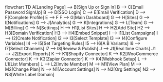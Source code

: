 flowchart TD
    A[Landing Page] --> B[Sign Up or Sign In]
    B --> C[Email Password SignUp]
    B --> D[SSO Login]
    C --> E[Email Verification]
    D --> F[Complete Profile]
    E --> F
    F --> G[Main Dashboard]
    G --> H[Sites]
    G --> I[Notifications]
    G --> J[Analytics]
    G --> K[Integrations]
    G --> L[Team]
    G --> M[Billing]
    G --> N[Settings]
    H --> H1[List Sites]
    H --> H2[Add Site]
    H2 --> H3[Domain Verification]
    H3 --> H4[Embed Snippet]
    I --> I1[List Campaigns]
    I --> I2[Create Notification]
    I2 --> I3[Select Template]
    I3 --> I4[Configure Variables]
    I4 --> I5[Set Targeting Rules]
    I5 --> I6[A B Variants]
    I6 --> I7[Select Channels]
    I7 --> I8[Review & Publish]
    J --> J1[Real time Charts]
    J1 --> J2[Export Reports]
    K --> K1[Shopify Connector]
    K --> K2[WooCommerce Connector]
    K --> K3[Zapier Connector]
    K --> K4[Webhook Setup]
    L --> L1[List Members]
    L --> L2[Invite Member]
    M --> M1[View Plan]
    M --> M2[Change Plan]
    N --> N1[Account Settings]
    N --> N2[Org Settings]
    N2 --> N3[White Label Domain]